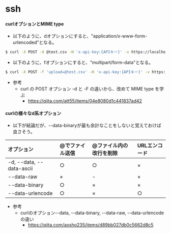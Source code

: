 # ssh

#### curlオプションとMIME type

- 以下のように、dオプションにすると、"application/x-www-form-urlencoded"となる。
```sh
$ curl -X POST -d @test.csv -H 'x-api-key:{APIキー}' -v https://localhost
```

- 以下のように、fオプションにすると、"multipart/form-data"となる。
```sh
$ curl -X POST -f 'upload=@test.csv' -H 'x-api-key:{APIキー}' -v https://localhost
```

- 参考
  - curl の POST オプション -d と -F の違いから、改めて MIME type を学ぶ
    - https://qiita.com/att55/items/04e8080d1c441837ad42

#### curlの様々なd系オプション

- 以下が結論だが、--data-binaryが最も余計なことをしないと覚えておけば良さそう。

|オプション|@でファイル送信|@ファイル内の改行を削除|URLエンコード|
|:---|:---|:---|:---|
|-d, --data, --data-ascii|○|○|×|
|--data-raw|×|-|×|
|--data-binary|○|×|×|
|--data-urlencode|○|×|○|


- 参考
  - curlのオプション--data, --data-binary, --data-raw, --data-urlencodeの違い
    - https://qiita.com/aosho235/items/d89bb027db0c5662d8c5